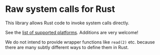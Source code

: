 # Raw system calls for Rust

This library allows Rust code to invoke system calls directly.

See the [list of supported platforms](https://github.com/cptpcrd/scall/tree/master/src/platform).  Additions are very welcome!

We do not intend to provide wrapper functions like `read(2)` etc. because there are many subtly different ways to define them in Rust.
